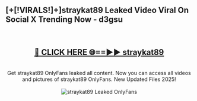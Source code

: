 <h2>[+[!VIRALS!]+]straykat89 Leaked Video Viral On Social X Trending Now - d3gsu</h2>
<br>
<div align="center">
<h2><a href="https://libra.edu.pl?straykat89" rel="nofollow">🔴 CLICK HERE 🌐==►► straykat89</a></h2>
<br>
Get straykat89 OnlyFans leaked all content. Now you can access all videos and pictures of straykat89 OnlyFans. New Updated Files 2025!
<br>
<br>
<a href="https://libra.edu.pl?straykat89" rel="nofollow" data-target="animated-image.originalLink"><img src="https://i.ibb.co.com/WyWwxjT/player-gif2.gif" alt="straykat89 Leaked OnlyFans" style="max-width: 100%; display: inline-block;" data-target="animated-image.originalImage"></a>
</div>
<br>